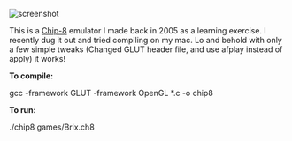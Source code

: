 ![screenshot](http://grab.by/grabs/277f5872d206510712c3df084b65ef22.png)

This is a [Chip-8](http://en.wikipedia.org/wiki/CHIP-8) emulator I made back in 2005 as a learning exercise. I recently dug it out and tried compiling on my mac. Lo and behold with only a few simple tweaks (Changed GLUT header file, and use afplay instead of apply) it works!

**To compile:**

gcc -framework GLUT -framework OpenGL *.c -o chip8


**To run:**

./chip8 games/Brix.ch8
